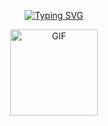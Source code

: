 <p align="middle">
    <a href="https://github.com/lokixjs">
        <img
        src="https://readme-typing-svg.herokuapp.com?size=30&width=800&lines=music+player+source+code+made+by+loki"
            alt="Typing SVG"
        />
    </a>
</p>
<div align="center">
  <p align="center">
<img src="https://media.tenor.com/bEC3jwYrty4AAAAM/cute.gif" alt="GIF" width="140" height="138"/>
</p>
